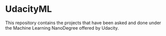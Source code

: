 # UdacityML
This repository contains the projects that have been asked and done under the Machine Learning NanoDegree offered by Udacity.
